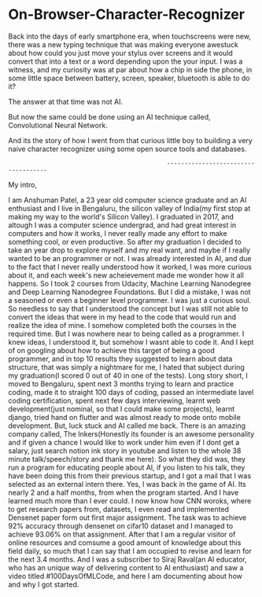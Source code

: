 # On-Browser-Character-Recognizer

Back into the days of early smartphone era, when touchscreens were new, there was a new typing technique that was making everyone awestuck about how could you just move your stylus over screens and it would convert that into a text or a word depending upon the your input. I was a witness, and my curiosity was at par about how a chip in side the phone, in some little space between battery, screen, speaker, bluetooth is able to do it? 

The answer at that time was not AI. 

But now the same could be done using an AI technique called, Convolutional Neural Network. 

And its the story of how I went from that curious little boy to building a very naive character recognizer using some open source tools and databases.

                                                 ------------------------------------
                                                 
My intro, 

I am Anshuman Patel, a 23 year old computer science graduate and an AI enthusiast and I live in Bengaluru, the silicon valley of India(my first stop at making my way to the world's Silicon Valley). 
I graduated in 2017, and altough I was a computer science undergrad, and had great interest in computers and how it works, I never really made any effort to make something cool, or even productive. So after my graduation I decided to take an year drop to explore myself and my real want, and maybe if I really wanted to be an programmer or not. I was already interested in AI, and due to the fact that I never really understood how it worked, I was more curious about it, and each week's new acheievement made me wonder how it all happens. So I took 2 courses from Udacity, Machine Learning Nanodegree and Deep Learning Nanodegree Foundations. 
But I did a mistake, I was not a seasoned or even a beginner level programmer. I was just a curious soul. 
So needless to say that I understood the concept but I was still not able to convert the ideas that were in my head to the code that would run and realize the idea of mine. I somehow completed both the courses in the required time. But I was nowhere near to being called as a programmer. I knew ideas, I understood it, but somehow I wasnt able to code it. And I kept of on googling about how to achieve this target of being a good programmer, and in top 10 results they suggested to learn about data structure, that was simply a nightmare for me, I hated that subject during my graduation(I scored 0 out of 40 in one of the tests).
Long story short, I moved to Bengaluru, spent next 3 months trying to learn and practice coding, made it to straight 100 days of coding, passed an intermediate lavel coding certification, spent next few days interviewing, learnt web development(just nominal, so that I could make some projects), learnt django, tried hand on flutter and was almost ready to mode onto mobile development. But, luck stuck and AI called me back. There is an amazing company called, The Inkers(Honestly its founder is an awesome personality and if given a chance I would like to work under him even if I dont get a salary, just search notion ink story in youtube and listen to the whole 38 minute talk/speech/story and thank me here). So what they did was, they run a program for educating people about AI, if you listen to his talk, they have been doing this from their previous startup, and I got a mail that I was selected as an external intern there. Yes, I was back in the game of AI. 
Its nearly 2 and a half months, from when the program started. And I have learned much more than I ever could. I now know how CNN woroks, where to get research papers from, datasets, I even read and implemented Densenet paper form out first major assignment. The task was to achieve 92% accuracy through densenet on cifar10 dataset and I managed to achieve 93.06% on that assignment. After that I am a regular visitor of online resources and comsume a good amount of knowledge about this field daily, so much that I can say that I am occupied to revise and learn for the next 3.4 months. And I was a subscriber to Siraj Raval(an AI educator, who has an unique way of delivering content to AI enthusiast) and saw a video titled #100DaysOfMLCode, and here I am documenting about how and why I got started. 


